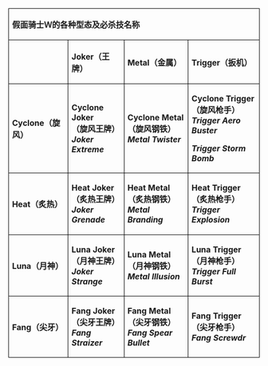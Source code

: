 <table class="MsoNormalTable" border="0" cellspacing="0" cellpadding="0" align="left" style="border-collapse:collapse;margin-top:9.75pt;margin-bottom:9.75pt">
 <tbody><tr>
  <td colspan="4" style="border:solid windowtext 1.0pt;padding:2.4pt 4.8pt 2.4pt 4.8pt">
  <p class="MsoNormal"><b>假面骑士Ｗ的各种型态及必杀技名称</b></p>
  </td>
 </tr>
 <tr>
  <td style="border:solid windowtext 1.0pt;border-top:none;padding:2.4pt 4.8pt 2.4pt 4.8pt"></td>
  <td style="border-top:none;border-left:none;border-bottom:solid windowtext 1.0pt;
  border-right:solid windowtext 1.0pt;padding:2.4pt 4.8pt 2.4pt 4.8pt">
  <p class="MsoNormal"><b><span lang="EN-US">Joker</span>（王牌）</b></p>
  </td>
  <td style="border-top:none;border-left:none;border-bottom:solid windowtext 1.0pt;
  border-right:solid windowtext 1.0pt;padding:2.4pt 4.8pt 2.4pt 4.8pt">
  <p class="MsoNormal"><b><span lang="EN-US">Metal</span>（金属）</b></p>
  </td>
  <td style="border-top:none;border-left:none;border-bottom:solid windowtext 1.0pt;
  border-right:solid windowtext 1.0pt;padding:2.4pt 4.8pt 2.4pt 4.8pt">
  <p class="MsoNormal"><b><span lang="EN-US">Trigger</span>（扳机）</b></p>
  </td>
 </tr>
 <tr>
  <td style="border:solid windowtext 1.0pt;border-top:none;padding:2.4pt 4.8pt 2.4pt 4.8pt">
  <p class="MsoNormal"><b><span lang="EN-US">Cyclone</span>（旋风）</b></p>
  </td>
  <td style="border-top:none;border-left:none;border-bottom:solid windowtext 1.0pt;
  border-right:solid windowtext 1.0pt;padding:2.4pt 4.8pt 2.4pt 4.8pt">
  <p class="MsoNormal"><b><span lang="EN-US">Cyclone Joker<br>
  </span>（旋风王牌）<span lang="EN-US"><br>
  <i>Joker Extreme</i></span></b></p>
  </td>
  <td style="border-top:none;border-left:none;border-bottom:solid windowtext 1.0pt;
  border-right:solid windowtext 1.0pt;padding:2.4pt 4.8pt 2.4pt 4.8pt">
  <p class="MsoNormal"><b><span lang="EN-US">Cyclone Metal<br>
  </span>（旋风钢铁）<span lang="EN-US"><br>
  <i>Metal Twister</i></span></b></p>
  </td>
  <td style="border-top:none;border-left:none;border-bottom:solid windowtext 1.0pt;
  border-right:solid windowtext 1.0pt;padding:2.4pt 4.8pt 2.4pt 4.8pt">
  <p class="MsoNormal"><b><span lang="EN-US">Cyclone Trigger<br>
  </span>（旋风枪手）<span lang="EN-US"><br>
  <i>Trigger Aero Buster</i></span></b></p>
  <p class="MsoNormal"><b><i><span lang="EN-US">Trigger Storm Bomb</span></i></b></p>
  </td>
 </tr>
 <tr>
  <td style="border:solid windowtext 1.0pt;border-top:none;padding:2.4pt 4.8pt 2.4pt 4.8pt">
  <p class="MsoNormal"><b><span lang="EN-US">Heat</span>（炙热）</b></p>
  </td>
  <td style="border-top:none;border-left:none;border-bottom:solid windowtext 1.0pt;
  border-right:solid windowtext 1.0pt;padding:2.4pt 4.8pt 2.4pt 4.8pt">
  <p class="MsoNormal"><b><span lang="EN-US">Heat Joker<br>
  </span>（炙热王牌）<span lang="EN-US"><br>
  <i>Joker Grenade</i></span></b></p>
  </td>
  <td style="border-top:none;border-left:none;border-bottom:solid windowtext 1.0pt;
  border-right:solid windowtext 1.0pt;padding:2.4pt 4.8pt 2.4pt 4.8pt">
  <p class="MsoNormal"><b><span lang="EN-US">Heat Metal<br>
  </span>（炙热钢铁）<span lang="EN-US"><br>
  <i>Metal Branding</i></span></b></p>
  </td>
  <td style="border-top:none;border-left:none;border-bottom:solid windowtext 1.0pt;
  border-right:solid windowtext 1.0pt;padding:2.4pt 4.8pt 2.4pt 4.8pt">
  <p class="MsoNormal"><b><span lang="EN-US">Heat Trigger<br>
  </span>（炙热枪手）<span lang="EN-US"><br>
  <i>Trigger Explosion</i></span></b></p>
  </td>
 </tr>
 <tr>
  <td style="border:solid windowtext 1.0pt;border-top:none;padding:2.4pt 4.8pt 2.4pt 4.8pt">
  <p class="MsoNormal"><b><span lang="EN-US">Luna</span>（月神）</b></p>
  </td>
  <td style="border-top:none;border-left:none;border-bottom:solid windowtext 1.0pt;
  border-right:solid windowtext 1.0pt;padding:2.4pt 4.8pt 2.4pt 4.8pt">
  <p class="MsoNormal"><b><span lang="EN-US">Luna Joker<br>
  </span>（月神王牌）<span lang="EN-US"><br>
  <i>Joker Strange</i></span></b></p>
  </td>
  <td style="border-top:none;border-left:none;border-bottom:solid windowtext 1.0pt;
  border-right:solid windowtext 1.0pt;padding:2.4pt 4.8pt 2.4pt 4.8pt">
  <p class="MsoNormal"><b><span lang="EN-US">Luna Metal<br>
  </span>（月神钢铁）<span lang="EN-US"><br>
  <i>Metal Illusion</i></span></b></p>
  </td>
  <td style="border-top:none;border-left:none;border-bottom:solid windowtext 1.0pt;
  border-right:solid windowtext 1.0pt;padding:2.4pt 4.8pt 2.4pt 4.8pt">
  <p class="MsoNormal"><b><span lang="EN-US">Luna Trigger<br>
  </span>（月神枪手）<span lang="EN-US"><br>
  <i>Trigger Full Burst</i></span></b></p>
  </td>
 </tr>
 <tr>
  <td style="border:solid windowtext 1.0pt;border-top:none;padding:2.4pt 4.8pt 2.4pt 4.8pt">
  <p class="MsoNormal"><b><span lang="EN-US">Fang</span>（尖牙）</b></p>
  </td>
  <td style="border-top:none;border-left:none;border-bottom:solid windowtext 1.0pt;
  border-right:solid windowtext 1.0pt;padding:2.4pt 4.8pt 2.4pt 4.8pt">
  <p class="MsoNormal"><b><span lang="EN-US">Fang Joker<br>
  </span>（尖牙王牌）<span lang="EN-US"><br>
  <i>Fang Straizer</i></span></b></p>
  </td>
  <td style="border-top:none;border-left:none;border-bottom:solid windowtext 1.0pt;
  border-right:solid windowtext 1.0pt;padding:2.4pt 4.8pt 2.4pt 4.8pt">
  <p class="MsoNormal"><b><span lang="EN-US">Fang Metal<br>
  </span>（尖牙钢铁）<span lang="EN-US"><br>
  <i>Fang Spear Bullet</i></span></b></p>
  </td>
  <td style="border-top:none;border-left:none;border-bottom:solid windowtext 1.0pt;
  border-right:solid windowtext 1.0pt;padding:2.4pt 4.8pt 2.4pt 4.8pt">
  <p class="MsoNormal"><b><span lang="EN-US">Fang Trigger<br>
  </span>（尖牙枪手）<span lang="EN-US"><br>
  <i>Fang Screwdr</i></span></b></p>
  </td>
 </tr>
</tbody></table>
